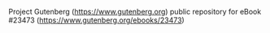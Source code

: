 Project Gutenberg (https://www.gutenberg.org) public repository for eBook #23473 (https://www.gutenberg.org/ebooks/23473)
